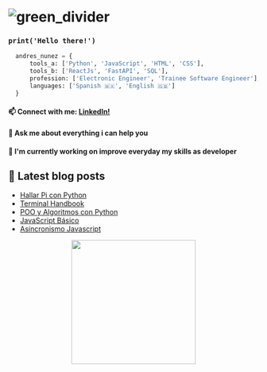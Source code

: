# ![green_divider](https://user-images.githubusercontent.com/7065401/52071924-c003ad80-2562-11e9-8297-1c6595f8a7ff.png)

### <code>print('Hello there!')</code>

```python
  andres_nunez = {
      tools_a: ['Python', 'JavaScript', 'HTML', 'CSS'],
      tools_b: ['ReactJs', 'FastAPI', 'SQL'],
      profession: ['Electronic Engineer', 'Trainee Software Engineer'],
      languages: ['Spanish 🇲🇽', 'English 🇬🇧']
  }
```
<h4 align="left">📫 Connect with me: <a href="https://www.linkedin.com/in/andresnunez-5a47a41b8/">LinkedIn!</a></h4>
<h4>💬 Ask me about everything i can help you</h4>
<h4>🔭 I'm currently working on improve everyday  my skills as developer<h4>
 
<h2>📗 Latest blog posts</h2>
  <ul>
    <li><a href="#">Hallar Pi con Python</a></li>
    <li><a href="https://github.com/AndresNunezG/The-A-Blog/tree/main/handbook/Terminal">Terminal Handbook</a></li>
    <li><a href="https://github.com/AndresNunezG/The-A-Blog/tree/main/handbook/PythonAlgoritmosPOO">POO y Algoritmos con Python</a></li>
    <li><a href="https://github.com/AndresNunezG/The-A-Blog/tree/main/handbook/JavaScriptBasico">JavaScript Básico</a></li>
    <li><a href="https://github.com/AndresNunezG/The-A-Blog/tree/main/handbook/JavascriptAsincronismo">Asincronismo Javascript</a></li>
  </ul>  
  
<p align="center">
<img align="center" width="250px" src="https://github-readme-stats.vercel.app/api/top-langs/?username=AndresNunezG"></img> 
</p>
